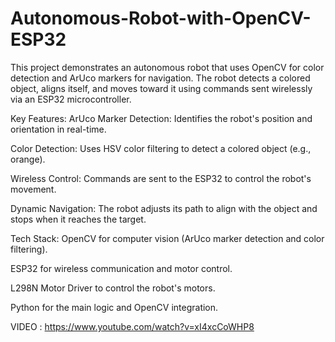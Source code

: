 # Autonomous-Robot-with-OpenCV-ESP32

This project demonstrates an autonomous robot that uses OpenCV for color detection and ArUco markers for navigation. The robot detects a colored object, aligns itself, and moves toward it using commands sent wirelessly via an ESP32 microcontroller.

Key Features:
ArUco Marker Detection: Identifies the robot's position and orientation in real-time.

Color Detection: Uses HSV color filtering to detect a colored object (e.g., orange).

Wireless Control: Commands are sent to the ESP32 to control the robot's movement.

Dynamic Navigation: The robot adjusts its path to align with the object and stops when it reaches the target.

Tech Stack:
OpenCV for computer vision (ArUco marker detection and color filtering).

ESP32 for wireless communication and motor control.

L298N Motor Driver to control the robot's motors.

Python for the main logic and OpenCV integration.

VIDEO : https://www.youtube.com/watch?v=xI4xcCoWHP8
